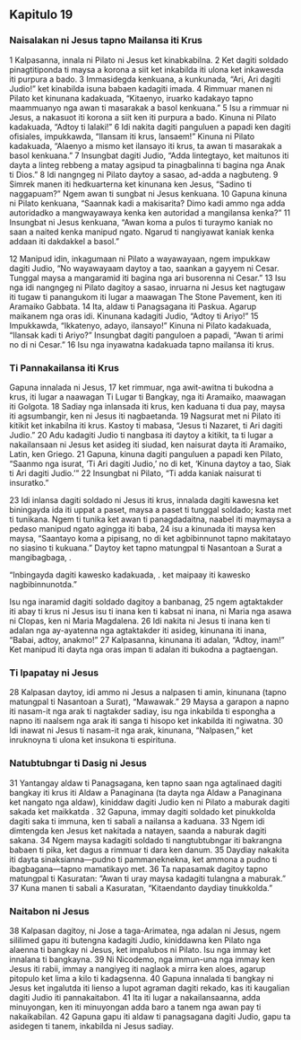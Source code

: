 Kapitulo 19
-----------

### Naisalakan ni Jesus tapno Mailansa iti Krus

1 Kalpasanna, innala ni Pilato ni Jesus ket kinabkabilna. 2 Ket dagiti soldado pinagtitiponda ti maysa a korona a siit ket inkabilda iti ulona ket inkawesda iti purpura a bado. 3 Immasidegda kenkuana, a kunkunada, “Ari, Ari dagiti Judio!” ket kinabilda isuna babaen kadagiti imada. 4 Rimmuar manen ni Pilato ket kinunana kadakuada, “Kitaenyo, iruarko kadakayo tapno maammuanyo nga awan ti masarakak a basol kenkuana.” 5 Isu a rimmuar ni Jesus, a nakasuot iti korona a siit ken iti purpura a bado. Kinuna ni Pilato kadakuada, “Adtoy ti lalaki!” 6 Idi nakita dagiti panguluen a papadi ken dagiti ofisiales, impukkawda, “Ilansam iti krus, lansaem!” Kinuna ni Pilato kadakuada, “Alaenyo a mismo ket ilansayo iti krus, ta awan ti masarakak a basol kenkuana.” 7 Insungbat dagiti Judio, “Adda lintegtayo, ket maitunos iti dayta a linteg rebbeng a matay agsipud ta pinagbalinna ti bagina nga Anak ti Dios.” 8 Idi nangngeg ni Pilato daytoy a sasao, ad-adda a nagbuteng. 9 Simrek manen iti hedkuarterna ket kinunana ken Jesus, “Sadino ti naggapuam?” Ngem awan ti sungbat ni Jesus kenkuana. 10 Gapuna kinuna ni Pilato kenkuana, “Saannak kadi a makisarita? Dimo kadi ammo nga adda autoridadko a mangwayawaya kenka ken autoridad a mangilansa kenka?” 11 Insungbat ni Jesus kenkuana, “Awan koma a pulos ti turaymo kaniak no saan a naited kenka manipud ngato. Ngarud ti nangiyawat kaniak kenka addaan iti dakdakkel a basol.”

12 Manipud idin, inkagumaan ni Pilato a wayawayaan, ngem impukkaw dagiti Judio, “No wayawayaam daytoy a tao, saankan a gayyem ni Cesar. Tunggal maysa a mangaramid iti bagina nga ari busorenna ni Cesar.” 13 Isu nga idi nangngeg ni Pilato dagitoy a sasao, inruarna ni Jesus ket nagtugaw iti tugaw ti panangukom iti lugar a maawagan The Stone Pavement, ken iti Aramaiko Gabbata. 14 Ita, aldaw ti Panagsagana iti Paskua. Agarup maikanem nga oras idi. Kinunana kadagiti Judio, “Adtoy ti Ariyo!” 15 Impukkawda, “Ikkatenyo, adayo, ilansayo!” Kinuna ni Pilato kadakuada, “Ilansak kadi ti Ariyo?” Insungbat dagiti panguloen a papadi, “Awan ti arimi no di ni Cesar.” 16 Isu nga inyawatna kadakuada tapno mailansa iti krus.

### Ti Pannakailansa iti Krus

Gapuna innalada ni Jesus, 17 ket rimmuar, nga awit-awitna ti bukodna a krus, iti lugar a naawagan Ti Lugar ti Bangkay, nga iti Aramaiko, maawagan iti Golgota. 18 Sadiay nga inlansada iti krus, ken kaduana ti dua pay, maysa iti agsumbangir, ken ni Jesus iti nagbaetanda. 19 Nagsurat met ni Pilato iti kitikit ket inkabilna iti krus. Kastoy ti mabasa, “Jesus ti Nazaret, ti Ari dagiti Judio.” 20 Adu kadagiti Judio ti nangbasa iti daytoy a kitikit, ta ti lugar a nakailansaan ni Jesus ket asideg iti siudad, ken naisurat dayta iti Aramaiko, Latin, ken Griego. 21 Gapuna, kinuna dagiti panguluen a papadi ken Pilato, “Saanmo nga isurat, ‘Ti Ari dagiti Judio,’ no di ket, ‘Kinuna daytoy a tao, Siak ti Ari dagiti Judio.’” 22 Insungbat ni Pilato, “Ti adda kaniak naisurat ti insuratko.”

23 Idi inlansa dagiti soldado ni Jesus iti krus, innalada dagiti kawesna ket biningayda ida iti uppat a paset, maysa a paset ti tunggal soldado; kasta met ti tunikana. Ngem ti tunika ket awan ti panagdadaitna, naabel iti maymaysa a pedaso manipud ngato agingga iti baba, 24 isu a kinunada iti maysa ken maysa, “Saantayo koma a pipisang, no di ket agbibinnunot tapno makitatayo no siasino ti kukuana.” Daytoy ket tapno matungpal ti Nasantoan a Surat a mangibagbaga, .

“Inbingayda dagiti kawesko kadakuada, .
     ket maipaay iti kawesko nagbibinnunotda.”

Isu nga inaramid dagiti soldado dagitoy a banbanag, 25 ngem agtaktakder iti abay ti krus ni Jesus isu ti inana ken ti kabsat ni inana, ni Maria nga asawa ni Clopas, ken ni Maria Magdalena. 26 Idi nakita ni Jesus ti inana ken ti adalan nga ay-ayatenna nga agtaktakder iti asideg, kinunana iti inana, “Babai, adtoy, anakmo!” 27 Kalpasanna, kinunana iti adalan, “Adtoy, inam!” Ket manipud iti dayta nga oras impan ti adalan iti bukodna a pagtaengan.

### Ti Ipapatay ni Jesus

28 Kalpasan daytoy, idi ammo ni Jesus a nalpasen ti amin, kinunana (tapno matungpal ti Nasantoan a Surat), “Mawawak.” 29 Maysa a garapon a napno iti nasam-it nga arak ti nagtakder sadiay, isu nga inkabilda ti espongha a napno iti naalsem nga arak iti sanga ti hisopo ket inkabilda iti ngiwatna. 30 Idi inawat ni Jesus ti nasam-it nga arak, kinunana, “Nalpasen,” ket inruknoyna ti ulona ket insukona ti espirituna.

### Natubtubngar ti Dasig ni Jesus

31 Yantangay aldaw ti Panagsagana, ken tapno saan nga agtalinaed dagiti bangkay iti krus iti Aldaw a Panaginana (ta dayta nga Aldaw a Panaginana ket nangato nga aldaw), kiniddaw dagiti Judio ken ni Pilato a maburak dagiti sakada ket maikkatda . 32 Gapuna, immay dagiti soldado ket pinukkolda dagiti saka ti immuna, ken ti sabali a nailansa a kaduana. 33 Ngem idi dimtengda ken Jesus ket nakitada a natayen, saanda a naburak dagiti sakana. 34 Ngem maysa kadagiti soldado ti nangtubtubngar iti bakrangna babaen ti pika, ket dagus a rimmuar ti dara ken danum. 35 Daydiay nakakita iti dayta sinaksianna—pudno ti pammaneknekna, ket ammona a pudno ti ibagbagana—tapno mamatikayo met. 36 Ta napasamak dagitoy tapno matungpal ti Kasuratan: “Awan ti uray maysa kadagiti tulangna a maburak.” 37 Kuna manen ti sabali a Kasuratan, “Kitaendanto daydiay tinukkolda.”

### Naitabon ni Jesus

38 Kalpasan dagitoy, ni Jose a taga-Arimatea, nga adalan ni Jesus, ngem sililimed gapu iti butengna kadagiti Judio, kiniddawna ken Pilato nga alaenna ti bangkay ni Jesus, ket impalubos ni Pilato. Isu nga immay ket innalana ti bangkayna. 39 Ni Nicodemo, nga immun-una nga immay ken Jesus iti rabii, immay a nangiyeg iti naglaok a mirra ken aloes, agarup pitopulo ket lima a kilo ti kadagsenna. 40 Gapuna innalada ti bangkay ni Jesus ket ingalutda iti lienso a lupot agraman dagiti rekado, kas iti kaugalian dagiti Judio iti pannakaitabon. 41 Ita iti lugar a nakailansaanna, adda minuyongan, ken iti minuyongan adda baro a tanem nga awan pay ti nakaikabilan. 42 Gapuna gapu iti aldaw ti panagsagana dagiti Judio, gapu ta asidegen ti tanem, inkabilda ni Jesus sadiay.
